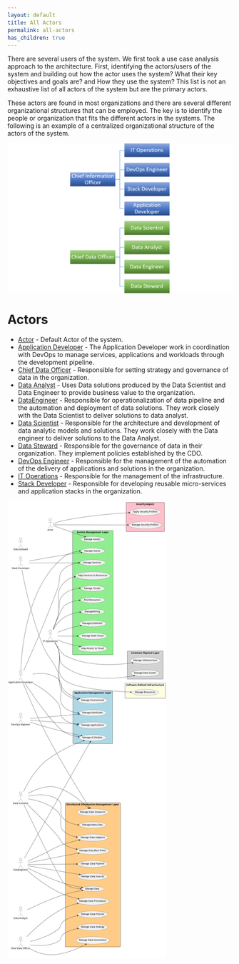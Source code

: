```yaml
---
layout: default
title: All Actors
permalink: all-actors
has_children: true
---
```


There are several users of the system. We first took a use case analysis approach to the architecture. First,
identifying the actors/users of the system and building out how the actor uses the system? What their key objectives and
goals are? and How they use the system? This list is not an exhaustive list of all actors of the system but are the
primary actors.

These actors are found in most organizations and there are several different organizational structures that can be
employed. The key is to identify the people or organization that fits the different actors in the systems. The following
is an example of a centralized organizational structure of the actors of the system.

![Organization Layout](./orgchart.png)


# Actors

* [Actor](actor-actor) - Default Actor of the system.
* [Application Developer](actor-applicationdeveloper) - The Application Developer work in coordination with DevOps to manage services, applications and workloads through the development pipeline.
* [Chief Data Officer](actor-cdo) - Responsible for setting strategy and governance of data in the organization.
* [Data Analyst](actor-analyst) - Uses Data solutions produced by the Data Scientist and Data Engineer to provide business value to the organization.
* [DataEngineer](actor-dataengineer) - Responsible for operationalization of data pipeline and the automation and deployment of data solutions. They work closely with the Data Scientist to deliver solutions to data analyst.
* [Data Scientist](actor-datascientist) - Responsible for the architecture and development of data analytic models and solutions. They work closely with the Data engineer to deliver solutions to the Data Analyst.
* [Data Steward](actor-datasteward) - Responsible for the governance of data in their organization. They implement policies established by the CDO.
* [DevOps Engineer](actor-devops) - Responsible for the management of the automation of the delivery of applications and solutions in the organization.
* [IT Operations](actor-itops) - Responsible for the management of the infrastructure.
* [Stack Developer](actor-stackdev) - Responsible for developing reusable micro-services and application stacks in the organization.


![All Actors](./actors.png)
